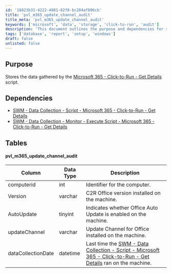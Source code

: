 ```yaml
---
id: '18823b31-4222-4881-82f8-bc284af806cb'
title: 'pvl_m365_update_channel_audit'
title_meta: 'pvl_m365_update_channel_audit'
keywords: ['microsoft', 'data', 'storage', 'click-to-run', 'audit']
description: 'This document outlines the purpose and dependencies for storing data gathered by the Microsoft 365 Click-to-Run Get Details script. It includes information about the data structure and the specific tables used for auditing update channels.'
tags: ['database', 'report', 'setup', 'windows']
draft: false
unlisted: false
---
```


## Purpose

Stores the data gathered by the [Microsoft 365 - Click-to-Run - Get Details](<../scripts/Microsoft 365 - Click-to-Run - Get Details.md>) script.

## Dependencies

- [SWM - Data Collection - Script - Microsoft 365 - Click-to-Run - Get Details](<../scripts/Microsoft 365 - Click-to-Run - Get Details.md>)
- [SWM - Data Collection - Monitor - Execute Script - Microsoft 365 - Click-to-Run - Get Details](<../../cwa/monitors/Execute Script - Microsoft 365 - Click-to-Run - Get Details.md>)

## Tables

#### pvl_m365_update_channel_audit

| Column            | Data Type | Description                                                                                     |
|-------------------|-----------|-------------------------------------------------------------------------------------------------|
| computerid        | int       | Identifier for the computer.                                                                    |
| Version           | varchar   | C2R Office version installed on the machine.                                                   |
| AutoUpdate        | tinyint   | Indicates whether Office Auto Update is enabled on the machine.                                |
| updateChannel     | varchar   | Update Channel for Office installed on the machine.                                            |
| dataCollectionDate| datetime  | Last time the [SWM - Data Collection - Script - Microsoft 365 - Click-to-Run - Get Details](<../scripts/Microsoft 365 - Click-to-Run - Get Details.md>) ran on the machine. |






